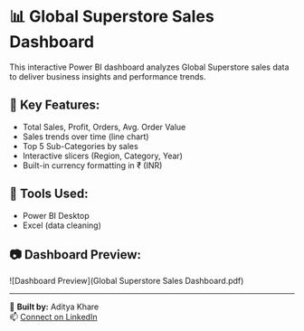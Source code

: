 # 📊 Global Superstore Sales Dashboard

This interactive Power BI dashboard analyzes Global Superstore sales data to deliver business insights and performance trends.

## 📌 Key Features:
- Total Sales, Profit, Orders, Avg. Order Value
- Sales trends over time (line chart)
- Top 5 Sub-Categories by sales
- Interactive slicers (Region, Category, Year)
- Built-in currency formatting in ₹ (INR)

## 🧰 Tools Used:
- Power BI Desktop
- Excel (data cleaning)

## 📷 Dashboard Preview:
![Dashboard Preview](Global Superstore Sales Dashboard.pdf)

---

🔧 **Built by:** Aditya Khare  
📫 [Connect on LinkedIn](https://www.linkedin.com/in/aditya-khare-129476209/)
